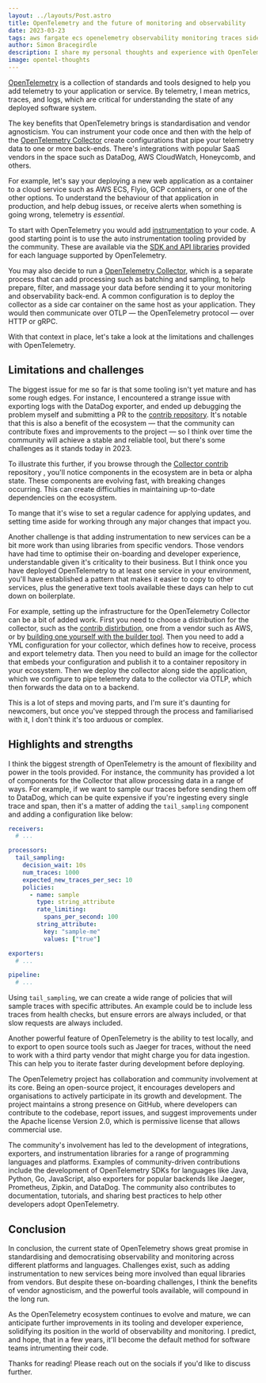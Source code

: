 ```yaml
---
layout: ../layouts/Post.astro
title: OpenTelemetry and the future of monitoring and observability
date: 2023-03-23
tags: aws fargate ecs openelemetry observability monitoring traces sidecar container
author: Simon Bracegirdle
description: I share my personal thoughts and experience with OpenTelemetry in 2023 — the benefits, limitations, and impact on monitoring and observability by this game-changing, vendor-agnostic framework.
image: opentel-thoughts
---
```


<!-- > What is OpenTelemetry, and why should people in the tech industry be interested in learning more about it? -->

[OpenTelemetry](https://opentelemetry.io/docs/) is a collection of standards and tools designed to help you add telemetry to your application or service. By telemetry, I mean metrics, traces, and logs, which are critical for understanding the state of any deployed software system.

<!-- > How has the development of OpenTelemetry impacted the monitoring and observability landscape, and what are its key benefits for developers and organizations? -->

The key benefits that OpenTelemetry brings is standardisation and vendor agnosticism. You can instrument your code once and then with the help of the [OpenTelemetry Collector](https://github.com/open-telemetry/opentelemetry-collector) create configurations that pipe your telemetry data to one or more back-ends. There's integrations with popular SaaS vendors in the space such as DataDog, AWS CloudWatch, Honeycomb, and others.

<!-- > What are some common use cases for implementing OpenTelemetry, and how does it help developers gain insights into their applications' performance and reliability? -->

For example, let's say your deploying a new web application as a container to a cloud service such as AWS ECS, Flyio, GCP containers, or one of the other options. To understand the behaviour of that application in production, and help debug issues, or receive alerts when something is going wrong, telemetry is _essential_.

To start with OpenTelemetry you would add [instrumentation](https://opentelemetry.io/docs/instrumentation/) to your code. A good starting point is to use the auto instrumentation tooling provided by the community. These are available via the [SDK and API libraries](https://opentelemetry.io/docs/instrumentation/) provided for each language supported by OpenTelemetry.

You may also decide to run a [OpenTelemetry Collector](https://github.com/open-telemetry/opentelemetry-collector), which is a separate process that can add processing such as batching and sampling, to help prepare, filter, and massage your data before sending it to your monitoring and observability back-end. A common configuration is to deploy the collector as a side car container on the same host as your application. They would then communicate over OTLP — the OpenTelemetry protocol — over HTTP or gRPC.

With that context in place, let's take a look at the limitations and challenges with OpenTelemetry.

## Limitations and challenges

<!-- > What are some limitations or challenges developers might encounter when using OpenTelemetry, and how can they overcome these obstacles? -->

The biggest issue for me so far is that some tooling isn't yet mature and has some rough edges. For instance, I encountered a strange issue with exporting logs with the DataDog exporter, and ended up debugging the problem myself and submitting a PR to the [contrib repository](https://github.com/open-telemetry/opentelemetry-collector-contrib). It's notable that this is also a benefit of the ecosystem — that the community can contribute fixes and improvements to the project — so I think over time the community will achieve a stable and reliable tool, but there's some challenges as it stands today in 2023.

To illustrate this further, if you browse through the [Collector contrib](https://github.com/open-telemetry/opentelemetry-collector-contrib) repository , you'll notice components in the ecosystem are in beta or alpha state. These components are evolving fast, with breaking changes occurring. This can create difficulties in maintaining up-to-date dependencies on the ecosystem.

<!-- > With these limitations in mind, what strategies would you recommend for developers looking to stay on top of updates and improvements? -->

To mange that it's wise to set a regular cadence for applying updates, and setting time aside for working through any major changes that impact you.

Another challenge is that adding instrumentation to new services can be a bit more work than using libraries from specific vendors. Those vendors have had time to optimise their on-boarding and developer experience, understandable given it's criticality to their business. But I think once you have deployed OpenTelemetry to at least one service in your environment, you'll have established a pattern that makes it easier to copy to other services, plus the generative text tools available these days can help to cut down on boilerplate.

For example, setting up the infrastructure for the OpenTelemetry Collector can be a bit of added work. First you need to choose a distribution for the collector, such as the [contrib distirbution](https://github.com/open-telemetry/opentelemetry-collector-contrib), one from a vendor such as AWS, or by [building one yourself with the builder tool](https://opentelemetry.io/docs/collector/custom-collector/). Then you need to add a YML configuration for your collector, which defines how to receive, process and export telemetry data. Then you need to build an image for the collector that embeds your configuration and publish it to a container repository in your ecosystem. Then we deploy the collector along side the application, which we configure to pipe telemetry data to the collector via OTLP, which then forwards the data on to a backend.

This is a lot of steps and moving parts, and I'm sure it's daunting for newcomers, but once you've stepped through the process and familiarised with it, I don't think it's too arduous or complex.

## Highlights and strengths

<!-- > What are some of the most notable strengths of OpenTelemetry, and how do these strengths set it apart from other monitoring and observability solutions available in the market? -->

I think the biggest strength of OpenTelemetry is the amount of flexibility and power in the tools provided. For instance, the community has provided a lot of components for the Collector that allow processing data in a range of ways. For example, if we want to sample our traces before sending them off to DataDog, which can be quite expensive if you're ingesting every single trace and span, then it's a matter of adding the `tail_sampling` component and adding a configuration like below:

```yml
receivers:
  # ...

processors:
  tail_sampling:
    decision_wait: 10s
    num_traces: 1000
    expected_new_traces_per_sec: 10
    policies:
      - name: sample
        type: string_attribute
        rate_limiting:
          spans_per_second: 100
        string_attribute:
          key: "sample-me"
          values: ["true"]

exporters:
  # ...

pipeline:
  # ...
```

Using `tail_sampling`, we can create a wide range of policies that will sample traces with specific attributes. An example could be to include less traces from health checks, but ensure errors are always included, or that slow requests are always included.

Another powerful feature of OpenTelemetry is the ability to test locally, and to export to open source tools such as Jaeger for traces, without the need to work with a third party vendor that might charge you for data ingestion. This can help you to iterate faster during development before deploying.

<!-- > How does the OpenTelemetry project promote collaboration and community involvement, and what are some examples of how the community has contributed to its growth and success? -->

The OpenTelemetry project has collaboration and community involvement at its core. Being an open-source project, it encourages developers and organisations to actively participate in its growth and development. The project maintains a strong presence on GitHub, where developers can contribute to the codebase, report issues, and suggest improvements under the Apache license Version 2.0, which is permissive license that allows commercial use.

The community's involvement has led to the development of integrations, exporters, and instrumentation libraries for a range of programming languages and platforms. Examples of community-driven contributions include the development of OpenTelemetry SDKs for languages like Java, Python, Go, JavaScript, also exporters for popular backends like Jaeger, Prometheus, Zipkin, and DataDog. The community also contributes to documentation, tutorials, and sharing best practices to help other developers adopt OpenTelemetry.

## Conclusion

In conclusion, the current state of OpenTelemetry shows great promise in standardising and democratising observability and monitoring across different platforms and languages. Challenges exist, such as adding instrumentation to new services being more involved than equal libraries from vendors. But despite these on-boarding challenges, I think the benefits of vendor agnosticism, and the powerful tools available, will compound in the long run.

As the OpenTelemetry ecosystem continues to evolve and mature, we can anticipate further improvements in its tooling and developer experience, solidifying its position in the world of observability and monitoring. I predict, and hope, that in a few years, it'll become the default method for software teams intrumenting their code.

Thanks for reading! Please reach out on the socials if you'd like to discuss further.
